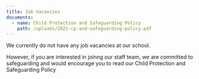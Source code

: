 ```yaml
---
title: Job Vacancies
documents:
  - name: Child Protection and Safeguarding Policy
    path: /uploads/2021-cp-and-safeguarding-policy.pdf
---
```

We currently do not have any job vacancies at our school. 

However, if you are interested in joinng our staff team, we are committed to safeguarding and would encourage you to read our Child Protection and Safeguarding Policy